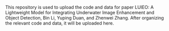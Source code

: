 This repository is used to upload the code and data for paper LUIEO: A Lightweight Model for Integrating Underwater Image Enhancement and Object Detection, Bin Li, Yuping Duan, and Zhenwei Zhang.
After organizing the relevant code and data, it will be uploaded here.
